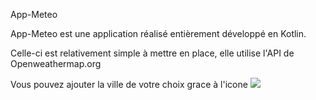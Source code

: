 App-Meteo

App-Meteo est une application réalisé entièrement développé en Kotlin. 

Celle-ci est relativement simple à mettre en place, elle utilise l'API de Openweathermap.org

Vous pouvez ajouter la ville de votre choix grace à l'icone ![](https://imgur.com/FjxlnpL?raw=true)
